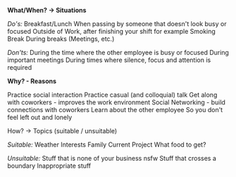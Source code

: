 
**What/When? -> Situations**

_Do's:_ 
Breakfast/Lunch
When passing by someone that doesn't look busy or focused
Outside of Work, after finishing your shift for example
Smoking Break
During breaks (Meetings, etc.)

_Don'ts:_
During the time where the other employee is busy or focused
During important meetings
During times where silence, focus and attention is required

**Why? - Reasons**

Practice social interaction
Practice casual (and colloquial) talk
Get along with coworkers - improves the work environment
Social Networking - build connections with coworkers
	Learn about the other employee 
So you don't feel left out and lonely

How? -> Topics (suitable / unsuitable)

_Suitable:_
Weather
Interests
Family
Current Project
What food to get?

_Unsuitable:_
Stuff that is none of your business
nsfw
Stuff that crosses a boundary
Inappropriate stuff